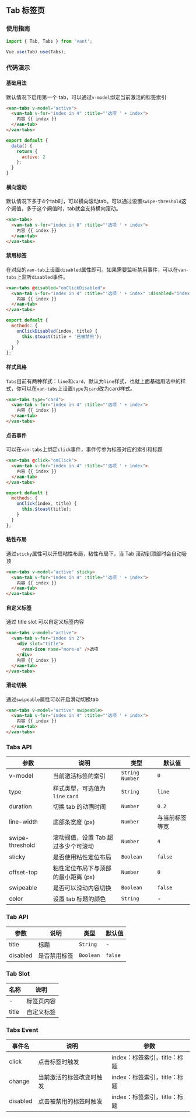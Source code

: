## Tab 标签页

### 使用指南
``` javascript
import { Tab, Tabs } from 'vant';

Vue.use(Tab).use(Tabs);
```

### 代码演示

#### 基础用法

默认情况下启用第一个 tab，可以通过`v-model`绑定当前激活的标签索引

```html
<van-tabs v-model="active">
  <van-tab v-for="index in 4" :title="'选项 ' + index">
    内容 {{ index }}
  </van-tab>
</van-tabs>
```

```js
export default {
  data() {
    return {
      active: 2
    };
  }
}
```

#### 横向滚动

默认情况下多于4个tab时，可以横向滚动tab。可以通过设置`swipe-threshold`这个阙值，多于这个阙值时，tab就会支持横向滚动。

```html
<van-tabs>
  <van-tab v-for="index in 8" :title="'选项 ' + index">
    内容 {{ index }}
  </van-tab>
</van-tabs>
```

#### 禁用标签

在对应的`van-tab`上设置`disabled`属性即可。如果需要监听禁用事件，可以在`van-tabs`上监听`disabled`事件。

```html
<van-tabs @disabled="onClickDisabled">
  <van-tab v-for="index in 4" :title="'选项 ' + index" :disabled="index === 2">
    内容 {{ index }}
  </van-tab>
</van-tabs>
```

```javascript
export default {
  methods: {
    onClickDisabled(index, title) {
      this.$toast(title + '已被禁用');
    }
  }
};
```

#### 样式风格

`Tabs`目前有两种样式：`line`和`card`，默认为`line`样式，也就上面基础用法中的样式，你可以在`van-tabs`上设置`type`为`card`改为card样式。

```html
<van-tabs type="card">
  <van-tab v-for="index in 4" :title="'选项 ' + index">
    内容 {{ index }}
  </van-tab>
</van-tabs>
```

#### 点击事件

可以在`van-tabs`上绑定`click`事件，事件传参为标签对应的索引和标题

```html
<van-tabs @click="onClick">
  <van-tab v-for="index in 4" :title="'选项 ' + index">
    内容 {{ index }}
  </van-tab>
</van-tabs>
```

```javascript
export default {
  methods: {
    onClick(index, title) {
      this.$toast(title);
    }
  }
};
```

#### 粘性布局
通过`sticky`属性可以开启粘性布局，粘性布局下，当 Tab 滚动到顶部时会自动吸顶

```html
<van-tabs v-model="active" sticky>
  <van-tab v-for="index in 4" :title="'选项 ' + index">
    内容 {{ index }}
  </van-tab>
</van-tabs>
```

#### 自定义标签
通过 title slot 可以自定义标签内容

```html
<van-tabs v-model="active">
  <van-tab v-for="index in 2">
    <div slot="title">
      <van-icon name="more-o" />选项
    </div>
    内容 {{ index }}
  </van-tab>
</van-tabs>
```

#### 滑动切换

通过`swipeable`属性可以开启滑动切换tab

```html
<van-tabs v-model="active" swipeable>
  <van-tab v-for="index in 4" :title="'选项 ' + index">
    内容 {{ index }}
  </van-tab>
</van-tabs>
```

### Tabs API

| 参数 | 说明 | 类型 | 默认值 |
|-----------|-----------|-----------|-------------|
| v-model | 当前激活标签的索引 | `String` `Number` | `0` |
| type | 样式类型，可选值为 `line` `card` | `String` | `line` |
| duration | 切换 tab 的动画时间 | `Number` | `0.2` |
| line-width | 底部条宽度 (px) | `Number` | 与当前标签等宽 |
| swipe-threshold | 滚动阀值，设置 Tab 超过多少个可滚动 | `Number` | `4` |
| sticky | 是否使用粘性定位布局 | `Boolean` | `false` |
| offset-top | 粘性定位布局下与顶部的最小距离 (px) | `Number` | `0` |
| swipeable | 是否可以滑动内容切换 | `Boolean` | `false` |
| color | 设置 tab 标题的颜色 | `String` | - |

### Tab API

| 参数 | 说明 | 类型 | 默认值 |
|-----------|-----------|-----------|-------------|
| title | 标题 | `String` | - |
| disabled | 是否禁用标签 | `Boolean` | `false` |

### Tab Slot

| 名称 | 说明 |
|-----------|-----------|
| - | 标签页内容 |
| title | 自定义标签 |

### Tabs Event

| 事件名 | 说明 | 参数 |
|-----------|-----------|-----------|
| click | 点击标签时触发 | index：标签索引，title：标题 |
| change | 当前激活的标签改变时触发 | index：标签索引，title：标题 |
| disabled | 点击被禁用的标签时触发 | index：标签索引，title：标题 |
